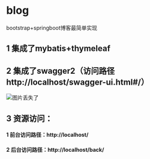 # blog
bootstrap+springboot博客最简单实现

## 1 集成了mybatis+thymeleaf
## 2 集成了swagger2（访问路径http://localhost/swagger-ui.html#/）
![图片丢失了](https://github.com/jzyGithub/blog/blob/master/src/screenshots/swagger2shot.png?raw=true)
## 3 资源访问：
#### 1 前台访问路径：http://localhost/
#### 2 后台访问路径：http://localhost/back/